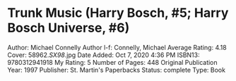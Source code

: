 # Trunk Music (Harry Bosch, #5; Harry Bosch Universe, #6)

Author: Michael Connelly
Author l-f: Connelly, Michael
Average Rating: 4.18
Cover: 58962._SX98_.jpg
Date Added: Oct 7, 2020 4:36 PM
ISBN13: 9780312941918
My Rating: 5
Number of Pages: 448
Original Publication Year: 1997
Publisher: St. Martin's Paperbacks
Status: complete
Type: Book
